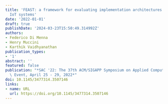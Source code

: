 ```yaml
---
title: 'FEAST: a framework for evaluating implementation architectures of self-adaptive
  IoT systems'
date: '2022-01-01'
draft: true
publishDate: '2024-03-23T15:50:49.314992Z'
authors:
- Federico Di Menna
- Henry Muccini
- Karthik Vaidhyanathan
publication_types:
- '1'
abstract: ''
featured: false
publication: "*SAC '22: The 37th ACM/SIGAPP Symposium on Applied Computing, Virtual\
  \ Event, April 25 - 29, 2022*"
doi: 10.1145/3477314.3507146
links:
- name: URL
  url: https://doi.org/10.1145/3477314.3507146
---
```


